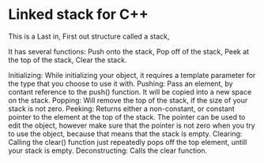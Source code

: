 # Linked stack for C++

This is a Last in, First out structure called a stack,

It has several functions:
  Push onto the stack,
  Pop off of the stack,
  Peek at the top of the stack,
  Clear the stack.

Initializing:
	While initializing your object, it requires a template parameter for the type that you choose to use it with.
Pushing:
	Pass an element, by contant reference to the push() function. It will be copied into a new space on the stack.
Popping:
	Will remove the top of the stack, if the size of your stack is not zero.
Peeking:
	Returns either a non-constant, or constant pointer to the element at the top of the stack.
	The pointer can be used to edit the object, however make sure that the pointer is not zero
	when you try to use the object, because that means that the stack is empty.
Clearing:
	Calling the clear() function just repeatedly pops off the top element, untill your stack is empty.
Deconstructing:
	Calls the clear function.
